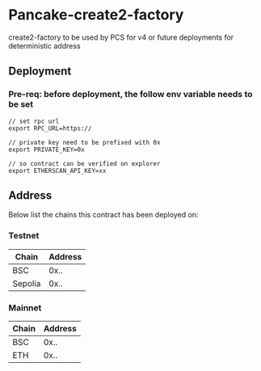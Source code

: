 # Pancake-create2-factory

create2-factory to be used by PCS for v4 or future deployments for deterministic address

## Deployment 

### Pre-req: before deployment, the follow env variable needs to be set
```
// set rpc url
export RPC_URL=https://

// private key need to be prefixed with 0x
export PRIVATE_KEY=0x

// so contract can be verified on explorer
export ETHERSCAN_API_KEY=xx
```

## Address

Below list the chains this contract has been deployed on:

### Testnet

| Chain         | Address |
| ------------- | ------------- |
| BSC           | 0x..  |
| Sepolia       | 0x..  |

### Mainnet

| Chain         | Address |
| ------------- | ------------- |
| BSC           | 0x..  |
| ETH           | 0x..  |
